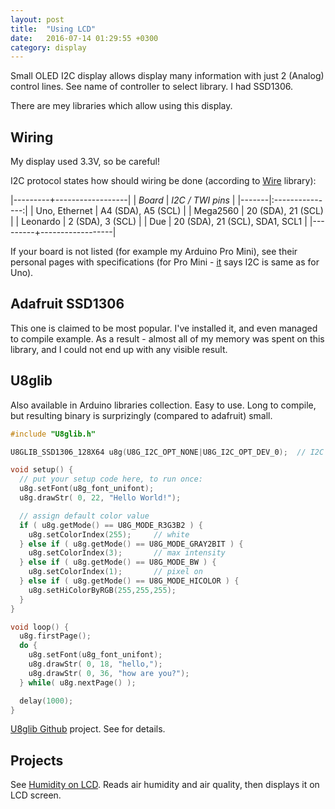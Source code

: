 ```yaml
---
layout: post
title:  "Using LCD"
date:   2016-07-14 01:29:55 +0300
category: display
---
```


Small OLED I2C display allows display many information with just 2 (Analog) control lines. See name of controller to select library. I had SSD1306.

There are mey libraries which allow using this display.

Wiring
------

My display used 3.3V, so be careful!

I2C protocol states how should wiring be done (according to [Wire][arduino-wire-tutorial] library):

|---------+------------------|
| *Board* | *I2C / TWI pins* |
|-------|:---------------:|
| Uno, Ethernet | A4 (SDA), A5 (SCL) |
| Mega2560      | 20 (SDA), 21 (SCL) |
| Leonardo      | 2 (SDA), 3 (SCL) |
| Due           | 20 (SDA), 21 (SCL), SDA1, SCL1 |
|---------+------------------|

If your board is not listed (for example my Arduino Pro Mini), see their personal pages with specifications (for Pro Mini - [it][pro-mini-home] says I2C is same as for Uno).

Adafruit SSD1306
----------------

This one is claimed to be most popular. I've installed it, and even managed to compile example. As a result - almost all of my memory was spent on this library, and I could not end up with any visible result.

U8glib
------

Also available in Arduino libraries collection. Easy to use. Long to compile, but resulting binary is surprizingly (compared to adafruit) small.

~~~ c++
#include "U8glib.h"

U8GLIB_SSD1306_128X64 u8g(U8G_I2C_OPT_NONE|U8G_I2C_OPT_DEV_0);  // I2C / TWI

void setup() {
  // put your setup code here, to run once:
  u8g.setFont(u8g_font_unifont);
  u8g.drawStr( 0, 22, "Hello World!");

  // assign default color value
  if ( u8g.getMode() == U8G_MODE_R3G3B2 ) {
    u8g.setColorIndex(255);     // white
  } else if ( u8g.getMode() == U8G_MODE_GRAY2BIT ) {
    u8g.setColorIndex(3);       // max intensity
  } else if ( u8g.getMode() == U8G_MODE_BW ) {
    u8g.setColorIndex(1);       // pixel on
  } else if ( u8g.getMode() == U8G_MODE_HICOLOR ) {
    u8g.setHiColorByRGB(255,255,255);
  }
}

void loop() {
  u8g.firstPage();
  do {
    u8g.setFont(u8g_font_unifont);
    u8g.drawStr( 0, 18, "hello,");
    u8g.drawStr( 0, 36, "how are you?");
  } while( u8g.nextPage() );

  delay(1000);
}
~~~

[U8glib Github][u8glib-github] project. See for details.

Projects
--------

See [Humidity on LCD][humidity-on-lcd-github]. Reads air humidity and air quality, then displays it on LCD screen.

[u8glib-github]: https://github.com/olikraus/u8glib
[arduino-wire-tutorial]: https://www.arduino.cc/en/Reference/Wire
[pro-mini-home]: https://www.arduino.cc/en/Main/ArduinoBoardProMini
[humidity-on-lcd-github]: https://github.com/dimalev/arduino-starters/tree/master/humidity-on-lcd